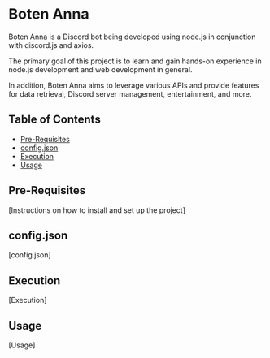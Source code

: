 # Boten Anna

Boten Anna is a Discord bot being developed using node.js in conjunction with discord.js and axios.

The primary goal of this project is to learn and gain hands-on experience in node.js development and web development in general.

In addition, Boten Anna aims to leverage various APIs and provide features for data retrieval, Discord server management, entertainment, and more.

## Table of Contents
- [Pre-Requisites](#Pre-Requisites)
- [config.json](#config.json)
- [Execution](#Execution)
- [Usage](#Commands)

## Pre-Requisites

[Instructions on how to install and set up the project]

## config.json

[config.json]

## Execution

[Execution]

## Usage

[Usage]

